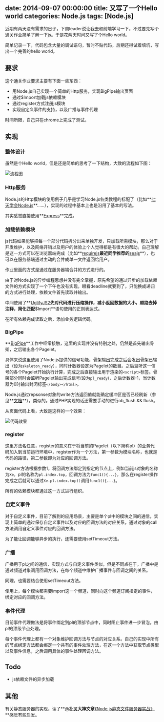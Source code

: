 date: 2014-09-07 00:00:00
title: 又写了一个Hello world
categories: Node.js
tags: [Node.js]
---

<style>
img {
	max-width: 600px;
}
</style>

近期有两天没有需求的日子，下周leader说让我去和前端学习一下，不过要先写个通关作业简单了解一下js。于是花两天时间又写了个Hello world。

简单记录一下，代码包含大量的调试语句，暂时不贴代码，后期还得试着填坑，写出一个完善的hello world。

## 要求

这个通关作业要求主要有下面一些东西：

+ 用Node.js自己实现一个简单的Http服务，实现BigPipe输出页面
+ 通过$Import加载js依赖模块
+ 通过register方式注册js模块
+ 实现自定义事件的支持，以及广播与事件代理

时间所限，自己只在chrome上完成了测试。

## 实现

### 整体设计

虽然是个Hello world，但是还是简单的思考了一下结构，大致的流程如下图：

![流程图][1]


### Http服务

Node.js的Http模块的使用例子几乎是学习Node.js各类教程的标配了（比如**[七天学会Node.js][2]**……），实现的过程中基本上也是沿用了基本的写法。

其实感觉直接使用**[Express][3]**完成。

### 加载依赖模块

js代码如果能够把每一个部分代码拆分出来单独开发，只加载所需模块，那么对于开发维护，以及网络开销以及用户的体验上个人觉得都是有很大的帮助。自己理解是这一方式可以在浏览器端完成（比如**[requirejs][4]**最近同学推荐的**[seajs][5]**），也可以在服务器端通过主动的合并成单一文件返回给用户。

作业里面的方式是通过在服务器端合并的方式进行的。

由于对Node.js的异步编程思想并没有完全掌握，原先希望的通过异步的加载依赖文件的方式实现了一个下午也没有实现，眼看deadline就要到了，只能换成递归的方式进行处理，依赖文件首先读取并输出。

中间使用了**[UglifyJS2][6]**先对代码进行压缩操作，减小返回数据的大小，顺路去掉注释，简化匹配**$Import**语句使用的正则表达式。

在所有依赖完成读取之后，添加业务逻辑代码。

### BigPipe

**[BigPipe][7]**工作中经常接触，这里的实现并没有特别之处，仍然是首先输出骨架，之后输出各个Pagelet。

具体来说这里使用了Node.js提供的信号功能，骨架输出完成之后会发出骨架已输出（设为`skeleton_ready`），同时计数器设定为Pagelet的数目。之后监听这一信号的各个Pagelet开始执行计算，完成之后直接输出用于渲染的`<script>`标签。骨架部分同时会监听Pagelet输出完成信号(设为`pl_ready`)，之后计数器-1，当计数器为0时输出封闭标签`</body></html>`。

Node.js通过repsonse对象的write方法返回值就能确定缓冲区是否已经刷新（参见**[文档][8]**），类似的，通过PHP实现的话还需要手动的进行ob_flush && flush。

从页面代码上看，大致是这样的一个效果：

![代码效果][9]

### register

这里方法名任意，register的意义在于将当前的Pagelet（以下简称pl）的业务代码加入到当前运行环境中，register作为一个方法，第一参数为模块名称，也就是代码的路径，第二参数即为对应的回调方法。

register方法根据参数1，将回调方法绑定到指定的节点上，例如当前js对象的名称为`Xe`，pl的名称为`pl.index.top`，回调方法为`func1(){...}`，那么在register操作完成之后就可以通过`Xe.pl.index.top()`调用`func1(){...}`。

所有的依赖模块都通过这一方式进行组织。

### 自定义事件

对于自定义事件，目前了解到的应用场景，主要是单个pl中的模块之间的通信，实现上简单的通过保存自定义事件以及对应的回调方法的对应关系，通过对象的call方法调用自定义事件对应的回调方法。

为了能让回调能够异步的执行，还需要使用setTimeout方法。

### 广播

广播用于pl之间的通信，实现方式与自定义事件类似，但是不同点在于，广播中是通过频道对象调用回调方法，在每个频道中维护广播事件与回调之间的关系。

同理，也需要结合使用setTimeout方法。

使用上，每个模块都需要import这一个频道，同时向这个频道订阅指定的事件，绑定对应的回调方法。

### 事件代理

目前事件代理做法是将事件绑定到pl的顶部节点中，同时阻止事件进一步冒泡，由pl的顶级节点处理。

每个事件代理上都有一个对象维护回调方法与节点的对应关系。自己的实现中所有的节点绑定方法都会绑定一个共有的事件处理方法，在这一个方法中获取节点类型以及事件信息，之后调用具体的事件处理回调方法。

## Todo

+ js依赖文件的异步加载

## 其他

有关静态服务器的实现，读了**[@朴灵][10]**大神文章**[《Node.js静态文件服务器实战》][11]**感觉有些启发。



[1]: http://blog.wislay.com/wp-content/uploads/2014/09/node_hello_world_struct.png
[2]: http://nqdeng.github.io/7-days-nodejs
[3]: http://expressjs.com
[4]: http://requirejs.org
[5]: http://seajs.org
[6]: https://github.com/mishoo/UglifyJS2
[7]: https://www.facebook.com/notes/facebook-engineering/bigpipe-pipelining-web-pages-for-high-performance/389414033919
[8]: http://nodejs.org/api/http.html#http_response_write_chunk_encoding
[9]: http://anyofme.qiniudn.com/wp-content/uploads/2014/09/bpout.png
[10]: http://weibo.com/shyvo
[11]: http://www.infoq.com/cn/news/2011/11/tyq-nodejs-static-file-server
